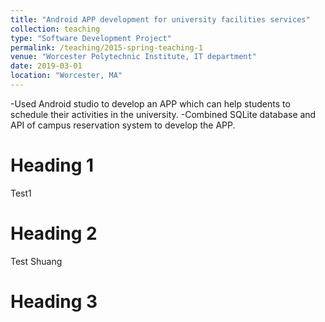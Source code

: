 ```yaml
---
title: "Android APP development for university facilities services"
collection: teaching
type: "Software Development Project"
permalink: /teaching/2015-spring-teaching-1
venue: "Worcester Polytechnic Institute, IT department"
date: 2019-03-01
location: "Worcester, MA"
---
```


-Used Android studio to develop an APP which can help students to schedule their activities in the university.
-Combined SQLite database and API of campus reservation system to develop the APP.

Heading 1
======

Test1


Heading 2
======

Test Shuang

Heading 3
======
